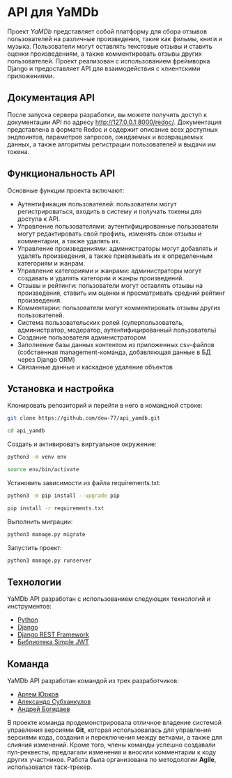 # API для YaMDb

Проект *YaMDb* представляет собой платформу для сбора отзывов пользователей на различные произведения, такие как фильмы, книги и музыка. Пользователи могут оставлять текстовые отзывы и ставить оценки произведениям, а также комментировать отзывы других пользователей. Проект реализован с использованием фреймворка Django и предоставляет API для взаимодействия с клиентскими приложениями. 

## Документация API
После запуска сервера разработки, вы можете получить доступ к документации API по адресу http://127.0.0.1:8000/redoc/. Документация представлена в формате Redoc и содержит описание всех доступных эндпоинтов, параметров запросов, ожидаемых и возвращаемых данных, а также алгоритмы регистрации пользователей и выдачи им токена.

## Функциональность API
Основные функции проекта включают:
- Аутентификация пользователей: пользователи могут регистрироваться, входить в систему и получать токены для доступа к API.
- Управление пользователями: аутентифицированные пользователи могут редактировать свой профиль, изменять свои отзывы и комментарии, а также удалять их.
- Управление произведениями: администраторы могут добавлять и удалять произведения, а также привязывать их к определенным категориям и жанрам.
- Управление категориями и жанрами: администраторы могут создавать и удалять категории и жанры произведений.
- Отзывы и рейтинги: пользователи могут оставлять отзывы на произведения, ставить им оценки и просматривать средний рейтинг произведения.
- Комментарии: пользователи могут комментировать отзывы других пользователей.
- Система пользовательских ролей (суперпользователь, администратор, модератор, аутентифицированный пользователь)
- Создание пользователя администратором
- Заполнение базы данных контентом из приложенных csv-файлов (собственная management-команда, добавляющая данные в БД через Django ORM)
- Связанные данные и каскадное удаление объектов

## Установка и настройка
Клонировать репозиторий и перейти в него в командной строке:
```sh
git clone https://github.com/dew-77/api_yamdb.git
```
```sh
cd api_yamdb
```
Cоздать и активировать виртуальное окружение:
```sh
python3 -m venv env
```
```sh
source env/bin/activate
```
Установить зависимости из файла requirements.txt:
```sh
python3 -m pip install --upgrade pip
```
```sh
pip install -r requirements.txt
```
Выполнить миграции:
```sh
python3 manage.py migrate
```
Запустить проект:
```sh
python3 manage.py runserver
```

## Технологии
YaMDb API разработан с использованием следующих технологий и инструментов:
- [Python](https://www.python.org/)
- [Django](https://www.djangoproject.com/)
- [Django REST Framework](https://www.django-rest-framework.org/)
- [Библиотека Simple JWT](https://github.com/jazzband/djangorestframework-simplejwt)



## Команда
YaMDb API разработан командой из трех разработчиков:
- [Артем Юрков](https://github.com/dew-77)
- [Александр Субханкулов](https://github.com/A1ek5anr)
- [Андрей Богидаев](https://github.com/A1ek5anr)

В проекте команда продемонстрировала отличное владение системой управления версиями **Git**, которая использовалась для управления версиями кода, создания и переключения между ветками, а также для слияния изменений. Кроме того, члены команды успешно создавали пул-реквесты, предлагали изменения и вносили комментарии к коду других участников. Работа была организована по методологии **Agile**, использовался таск-трекер.
